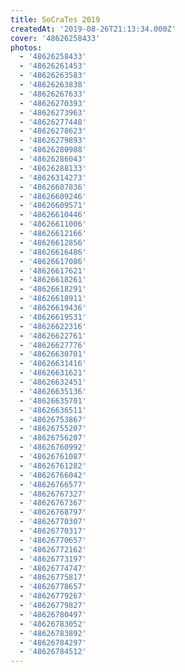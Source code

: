 ```yaml
---
title: SoCraTes 2019
createdAt: '2019-08-26T21:13:34.000Z'
cover: '48626258433'
photos:
  - '48626258433'
  - '48626261453'
  - '48626263583'
  - '48626263838'
  - '48626267633'
  - '48626270393'
  - '48626273963'
  - '48626277448'
  - '48626278623'
  - '48626279893'
  - '48626280988'
  - '48626286043'
  - '48626288133'
  - '48626314273'
  - '48626607836'
  - '48626609246'
  - '48626609571'
  - '48626610446'
  - '48626611006'
  - '48626612166'
  - '48626612856'
  - '48626616486'
  - '48626617086'
  - '48626617621'
  - '48626618261'
  - '48626618291'
  - '48626618911'
  - '48626619436'
  - '48626619531'
  - '48626622316'
  - '48626622761'
  - '48626627776'
  - '48626630701'
  - '48626631416'
  - '48626631621'
  - '48626632451'
  - '48626635136'
  - '48626635701'
  - '48626636511'
  - '48626753867'
  - '48626755207'
  - '48626756207'
  - '48626760992'
  - '48626761087'
  - '48626761282'
  - '48626766042'
  - '48626766577'
  - '48626767327'
  - '48626767367'
  - '48626768797'
  - '48626770307'
  - '48626770317'
  - '48626770657'
  - '48626772162'
  - '48626773197'
  - '48626774747'
  - '48626775817'
  - '48626778657'
  - '48626779267'
  - '48626779827'
  - '48626780497'
  - '48626783052'
  - '48626783892'
  - '48626784297'
  - '48626784512'
---
```



